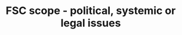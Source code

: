 ---
title: 'FSC scope - political, systemic or legal issues'
field: 'fsc.issue.political'
slug: 'fsc-resource-scope-political-systemic-or-legal-issues'
description: 'select from control list'
comment: 'Indicate the outcome(s) the resource mainly supports or contributes to'
required: False
policy: 'Free value. Repeat values.'
---